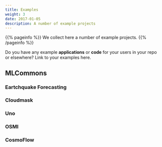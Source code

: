```yaml
---
title: Examples
weight: 3
date: 2017-01-05
description: A number of example projects
---
```


{{% pageinfo %}}
We collect here a number of example projects.
{{% /pageinfo %}}

Do you have any example **applications** or **code** for your users in your repo
or elsewhere? Link to your examples here.

## MLCommons

### Eartchquake Forecasting

### Cloudmask

### Uno

### OSMI

### CosmoFlow